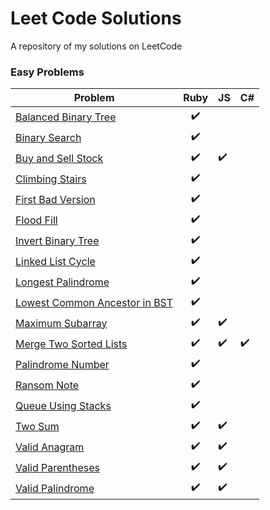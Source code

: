 # Leet Code Solutions

A repository of my solutions on LeetCode

### Easy Problems
| Problem | Ruby  | JS | C# |
| ------- | :---: | -- | -- |
| [Balanced Binary Tree](https://leetcode.com/problems/balanced-binary-tree)  | :heavy_check_mark: | | 
| [Binary Search](https://leetcode.com/problems/binary-search)  | :heavy_check_mark: | | 
| [Buy and Sell Stock](https://leetcode.com/problems/best-time-to-buy-and-sell-stock)  | :heavy_check_mark: | :heavy_check_mark: | 
| [Climbing Stairs](https://leetcode.com/problems/climbing-stairs) | :heavy_check_mark: | | 
| [First Bad Version](https://leetcode.com/problems/first-bad-version/) | :heavy_check_mark: |  |
| [Flood Fill](https://leetcode.com/problems/flood-fill)  | :heavy_check_mark: |  | 
| [Invert Binary Tree](https://leetcode.com/problems/invert-binary-tree)  | :heavy_check_mark: |  | 
| [Linked List Cycle](https://leetcode.com/problems/linked-list-cycle)  | :heavy_check_mark: |  | 
| [Longest Palindrome](https://leetcode.com/problems/longest-palindrome) | :heavy_check_mark: | |
| [Lowest Common Ancestor in BST](https://leetcode.com/problems/lowest-common-ancestor-of-a-binary-search-tree)  | :heavy_check_mark: |  | 
| [Maximum Subarray](https://leetcode.com/problems/maximum-subarray)  | :heavy_check_mark: | :heavy_check_mark: | 
| [Merge Two Sorted Lists](https://leetcode.com/problems/merge-two-sorted-lists)  | :heavy_check_mark: | :heavy_check_mark: | :heavy_check_mark:
| [Palindrome Number](https://leetcode.com/problems/palindrom-number)  | :heavy_check_mark: |  |
| [Ransom Note](https://leetcode.com/problems/ransom-note) | :heavy_check_mark: |  |
| [Queue Using Stacks](https://leetcode.com/problems/implement-queue-using-stacks) | :heavy_check_mark: |  |
| [Two Sum](https://leetcode.com/problems/two-sum)  | :heavy_check_mark: | :heavy_check_mark: | 
| [Valid Anagram](https://leetcode.com/problems/valid-anagram)  | :heavy_check_mark: | :heavy_check_mark: | 
| [Valid Parentheses](https://leetcode.com/problems/valid-parentheses)  | :heavy_check_mark: | :heavy_check_mark: | 
| [Valid Palindrome](https://leetcode.com/problems/valid-palindrome)  | :heavy_check_mark: | :heavy_check_mark: | 

